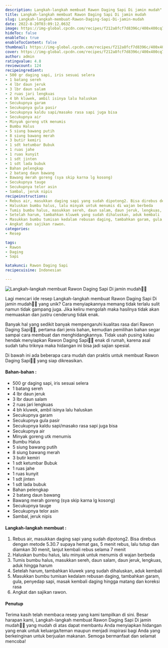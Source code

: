 ```yaml
---
description: Langkah-langkah membuat Rawon Daging Sapi Di jamin mudah"
title: Langkah-langkah membuat Rawon Daging Sapi Di jamin mudah
slug: Langkah-langkah-membuat-Rawon-Daging-Sapi-Di-jamin-mudah
date: 2022-8-20T03:09:12.063Z
image: https://img-global.cpcdn.com/recipes/f212a8fcf7d8396c/400x400cq70/photo.jpg
hideToc: false
enableToc: true
enableTocContent: false
thumbnail: https://img-global.cpcdn.com/recipes/f212a8fcf7d8396c/400x400cq70/photo.jpg
cover: https://img-global.cpcdn.com/recipes/f212a8fcf7d8396c/400x400cq70/photo.jpg
author: admin
ratingvalue: 4.8
reviewcount: 124
recipeingredient:
- 500 gr daging sapi, iris sesuai selera
- 1 batang sereh
- 4 lbr daun jeruk
- 3 lbr daun salam
- 2 ruas jari lengkuas
- 4 bh kluwek, ambil isinya lalu haluskan
- Secukupnya garam
- Secukupnya gula pasir
- Secukupnya kaldu sapi/masako rasa sapi juga bisa
- Secukupnya air
- Minyak goreng utk menumis
- Bumbu Halus
- 5 siung bawang putih
- 8 siung bawang merah
- 3 butir kemiri
- 1 sdt ketumbar Bubuk
- 1 ruas jahe
- 1 ruas kunyit
- 1 sdt jinten
- 1 sdt lada bubuk
- Bahan pelengkap
- 2 batang daun bawang
- Bawang merah goreng (sya skip karna lg kosong)
- Secukupnya tauge
- Secukupnya telor asin
- Sambal, jeruk nipis
recipeinstructions:
- Rebus air, masukkan daging sapi yang sudah dipotong2. Bisa direbus dengan metode 5.30.7 supaya hemat gas, 5 menit rebus, lalu tutup dan diamkan 30 menit, lanjut kembali rebus selama 7 menit
- Haluskan bumbu halus, lalu minyak untuk menumis di wajan berbeda
- Tumis bumbu halus, masukkan sereh, daun salam, daun jeruk, lengkuas, aduk hingga harum
- Setelah harum, tambahkan kluwek yang sudah dihaluskan, aduk kembali
- Masukkan bumbu tumisan kedalam rebusan daging, tambahkan garam, gula, penyedap sapi, masak kembali daging hingga matang dan koreksi rasa
- Angkat dan sajikan rawon.
categories:
- Resep

tags:
- Rawon
- Daging
- Sapi

katakunci: Rawon Daging Sapi
recipecuisine: Indonesian

---
```


![Langkah-langkah membuat Rawon Daging Sapi Di jamin mudah👩‍🍳](https://img-global.cpcdn.com/recipes/f212a8fcf7d8396c/400x400cq70/photo.jpg)

Lagi mencari ide resep Langkah-langkah membuat Rawon Daging Sapi Di jamin mudah👩‍🍳 yang unik? Cara menyiapkannya memang tidak terlalu sulit namun tidak gampang juga. Jika keliru mengolah maka hasilnya tidak akan memuaskan dan justru cenderung tidak enak.

Banyak hal yang sedikit banyak mempengaruhi kualitas rasa dari Rawon Daging Sapi👩‍🍳, pertama dari jenis bahan, kemudian pemilihan bahan segar sampai cara membuat dan menghidangkannya. Tidak usah pusing kalau hendak menyiapkan Rawon Daging Sapi👩‍🍳 enak di rumah, karena asal sudah tahu triknya maka hidangan ini bisa jadi sajian spesial.

Di bawah ini ada beberapa cara mudah dan praktis untuk membuat Rawon Daging Sapi👩‍🍳 yang siap dikreasikan.

<!--inarticleads1-->

#### Bahan-bahan :

- 500 gr daging sapi, iris sesuai selera
- 1 batang sereh
- 4 lbr daun jeruk
- 3 lbr daun salam
- 2 ruas jari lengkuas
- 4 bh kluwek, ambil isinya lalu haluskan
- Secukupnya garam
- Secukupnya gula pasir
- Secukupnya kaldu sapi/masako rasa sapi juga bisa
- Secukupnya air
- Minyak goreng utk menumis
- Bumbu Halus
- 5 siung bawang putih
- 8 siung bawang merah
- 3 butir kemiri
- 1 sdt ketumbar Bubuk
- 1 ruas jahe
- 1 ruas kunyit
- 1 sdt jinten
- 1 sdt lada bubuk
- Bahan pelengkap
- 2 batang daun bawang
- Bawang merah goreng (sya skip karna lg kosong)
- Secukupnya tauge
- Secukupnya telor asin
- Sambal, jeruk nipis

<!--inarticleads2-->

#### Langkah-langkah membuat :

1. Rebus air, masukkan daging sapi yang sudah dipotong2. Bisa direbus dengan metode 5.30.7 supaya hemat gas, 5 menit rebus, lalu tutup dan diamkan 30 menit, lanjut kembali rebus selama 7 menit
1. Haluskan bumbu halus, lalu minyak untuk menumis di wajan berbeda
1. Tumis bumbu halus, masukkan sereh, daun salam, daun jeruk, lengkuas, aduk hingga harum
1. Setelah harum, tambahkan kluwek yang sudah dihaluskan, aduk kembali
1. Masukkan bumbu tumisan kedalam rebusan daging, tambahkan garam, gula, penyedap sapi, masak kembali daging hingga matang dan koreksi rasa
1. Angkat dan sajikan rawon.

#### Penutup

Terima kasih telah membaca resep yang kami tampilkan di sini. Besar harapan kami, Langkah-langkah membuat Rawon Daging Sapi Di jamin mudah👩‍🍳 yang mudah di atas dapat membantu Anda menyiapkan hidangan yang enak untuk keluarga/teman maupun menjadi inspirasi bagi Anda yang berkeinginan untuk berjualan makanan. Semoga bermanfaat dan selamat mencoba!
